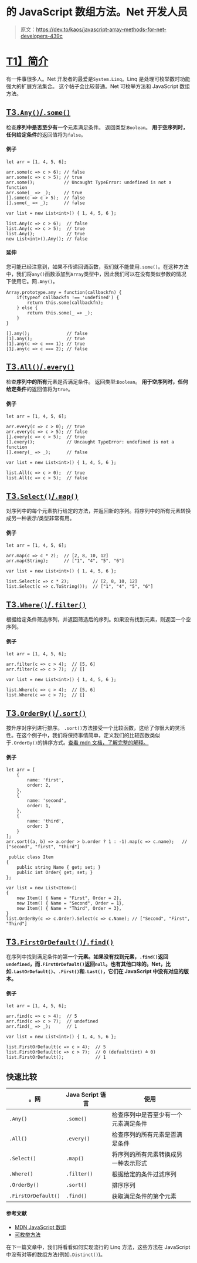 # 的 JavaScript 数组方法。Net 开发人员

> 原文：<https://dev.to/kaos/javascript-array-methods-for-net-developers-439c>

# [T1】简介](#intro)

有一件事很多人。Net 开发者的最爱是`System.Linq`。Linq 是处理可枚举数时功能强大的扩展方法集合。
这个帖子会比较普通。Net 可枚举方法和 JavaScript 数组方法。

## [T3`.Any()`/`.some()`](#-raw-any-endraw-raw-some-endraw-)

检查**序列中是否至少有一个**元素满足条件。
返回类型:`Boolean`。
**用于空序列时，任何给定条件**的返回值将为`false`。

#### 例子

```
let arr = [1, 4, 5, 6];

arr.some(c => c > 6); // false
arr.some(c => c > 5); // true
arr.some();           // Uncaught TypeError: undefined is not a function
arr.some(_ => _);     // true
[].some(c => c > 5);  // false
[].some(_ => _);      // false 
```

```
var list = new List<int>() { 1, 4, 5, 6 };

list.Any(c => c > 6);  // false
list.Any(c => c > 5);  // true
list.Any();            // true
new List<int>().Any(); // false 
```

#### 延伸

您可能已经注意到，如果不传递回调函数，我们就不能使用`.some()`。在这种方法中，我们将`any()`函数添加到`Array`类型中，因此我们可以在没有类似参数的情况下使用它。网`.Any()`。

```
Array.prototype.any = function(callbackfn) {
    if(typeof callbackfn !== 'undefined') {
        return this.some(callbackfn);
    } else {
        return this.some(_ => _);
    }
}

[].any();              // false
[1].any();             // true
[1].any(c => c === 1); // true 
[1].any(c => c === 2); // false 
```

## [T3`.All()`/`.every()`](#-raw-all-endraw-raw-every-endraw-)

检查**序列中的所有**元素是否满足条件。
返回类型:`Boolean`。
**用于空序列时，任何给定条件**的返回值将为`true`。

#### 例子

```
let arr = [1, 4, 5, 6];

arr.every(c => c > 0); // true
arr.every(c => c > 5); // false
[].every(c => c > 5);  // true
[].every();            // Uncaught TypeError: undefined is not a function
[].every(_ => _);      // false 
```

```
var list = new List<int>() { 1, 4, 5, 6 };

list.All(c => c > 0);  // true
list.All(c => c > 5);  // false 
```

## [T3`.Select()`/`.map()`](#-raw-select-endraw-raw-map-endraw-)

对序列中的每个元素执行给定的方法，并返回新的序列。将序列中的所有元素转换成另一种表示/类型非常有用。

#### 例子

```
let arr = [1, 4, 5, 6];

arr.map(c => c * 2);  // [2, 8, 10, 12]
arr.map(String);      // ["1", "4", "5", "6"] 
```

```
var list = new List<int>() { 1, 4, 5, 6 };

list.Select(c => c * 2);         // [2, 8, 10, 12]
list.Select(c => c.ToString());  // ["1", "4", "5", "6"] 
```

## [T3`.Where()`/`.filter()`](#-raw-where-endraw-raw-filter-endraw-)

根据给定条件筛选序列，并返回筛选后的序列。如果没有找到元素，则返回一个空序列。

#### 例子

```
let arr = [1, 4, 5, 6];

arr.filter(c => c > 4);  // [5, 6] 
arr.filter(c => c > 7);  // [] 
```

```
var list = new List<int>() { 1, 4, 5, 6 };

list.Where(c => c > 4);  // [5, 6]
list.Where(c => c > 7);  // [] 
```

## [T3`.OrderBy()`/`.sort()`](#-raw-orderby-endraw-raw-sort-endraw-)

按升序对序列进行排序。
`.sort()`方法接受一个比较函数，这给了你很大的灵活性。在这个例子中，我们将保持事情简单，定义我们的比较函数类似于`.OrderBy()`的排序方式。[查看 mdn 文档，了解完整的解释。](https://developer.mozilla.org/de/docs/Web/JavaScript/Reference/Global_Objects/Array/sort)

#### 例子

```
let arr = [
    {
        name: 'first',
        order: 2,
    },
    {
        name: 'second',
        order: 1,
    },
    {
        name: 'third',
        order: 3
    }    
];
arr.sort((a, b) => a.order > b.order ? 1 : -1).map(c => c.name);   // ["second", "first", "third"] 
```

```
 public class Item 
{
    public string Name { get; set; }
    public int Order{ get; set; }
};

var list = new List<Item>() 
{
    new Item() { Name = "First", Order = 2}, 
    new Item() { Name = "Second", Order = 1}, 
    new Item() { Name = "Third", Order = 3}, 
}
list.OrderBy(c => c.Order).Select(c => c.Name); // ["Second", "First", "Third"] 
```

## [T3`.FirstOrDefault()`/`.find()`](#-raw-firstordefault-endraw-raw-find-endraw-)

在序列中找到满足条件的第一个**元素。如果没有找到元素，`.find()`返回`undefined`，而`.FirstOrDefault()`返回`null`。也有其他口味的。Net，比如`.LastOrDefault()`、`.First()`和`.Last()`，它们在 JavaScript 中没有对应的版本。**

#### 例子

```
let arr = [1, 4, 5, 6];

arr.find(c => c > 4);  // 5 
arr.find(c => c > 7);  // undefined
arr.find(_ => _);      // 1 
```

```
var list = new List<int>() { 1, 4, 5, 6 };

list.FirstOrDefault(c => c > 4);  // 5
list.FirstOrDefault(c => c > 7);  // 0 (default(int) ≙ 0)
list.FirstOrDefault();            // 1 
```

## 快速比较

| 。网 | Java Script 语言 | 使用 |
| --- | --- | --- |
| `.Any()` | `.some()` | 检查序列中是否至少有一个元素满足条件 |
| `.All()` | `.every()` | 检查序列的所有元素是否满足条件 |
| `.Select()` | `.map()` | 将序列的所有元素转换成另一种表示形式 |
| `.Where()` | `.filter()` | 根据给定的条件过滤序列 |
| `.OrderBy()` | `.sort()` | 排序序列 |
| `.FirstOrDefault()` | `.find()` | 获取满足条件的第**个**元素 |

#### 参考文献

*   [MDN JavaScript 数组](https://developer.mozilla.org/de/docs/Web/JavaScript/Reference/Global_Objects/Array#)
*   [可枚举方法](https://docs.microsoft.com/en-us/dotnet/api/system.linq.enumerable?view=netcore-2.2)

在下一篇文章中，我们将看看如何实现流行的 Linq 方法，这些方法在 JavaScript 中没有对等的数组方法(例如`.Distinct()`)。